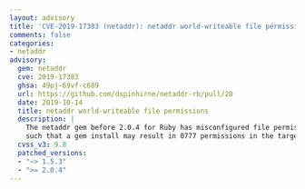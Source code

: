 ```yaml
---
layout: advisory
title: 'CVE-2019-17383 (netaddr): netaddr world-writeable file permissions'
comments: false
categories:
- netaddr
advisory:
  gem: netaddr
  cve: 2019-17383
  ghsa: 49pj-69vf-c689
  url: https://github.com/dspinhirne/netaddr-rb/pull/20
  date: 2019-10-14
  title: netaddr world-writeable file permissions
  description: |
    The netaddr gem before 2.0.4 for Ruby has misconfigured file permissions,
    such that a gem install may result in 0777 permissions in the target filesystem.
  cvss_v3: 9.8
  patched_versions:
  - "~> 1.5.3"
  - ">= 2.0.4"
---
```

